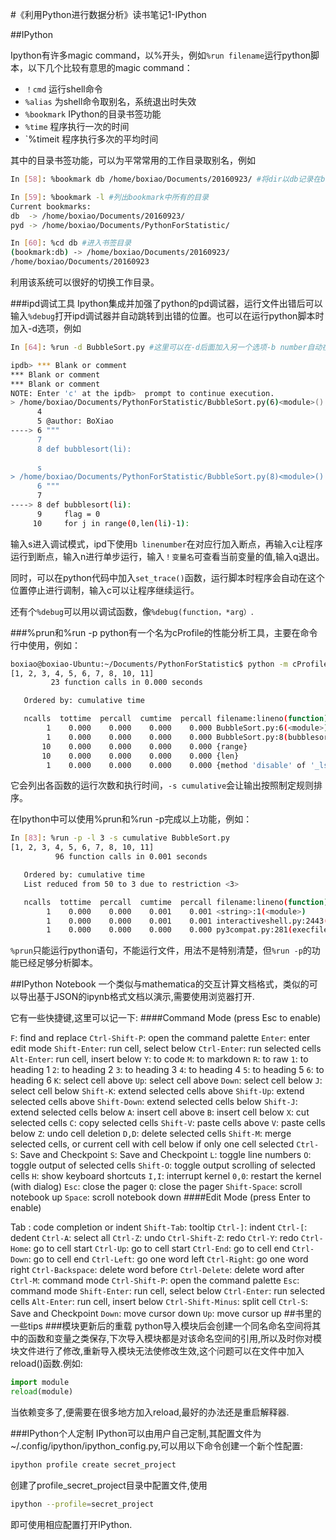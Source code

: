 #《利用Python进行数据分析》读书笔记1-IPython


##IPython

Ipython有许多magic command，以%开头，例如`%run filename`运行python脚本，以下几个比较有意思的magic command：

* `！cmd` 	运行shell命令
* `%alias` 	为shell命令取别名，系统退出时失效
* `%bookmark` IPython的目录书签功能
* `%time` 程序执行一次的时间
* `%timeit 程序执行多次的平均时间

其中的目录书签功能，可以为平常常用的工作目录取别名，例如
```bash
In [58]: %bookmark db /home/boxiao/Documents/20160923/ #将dir以db记录在bookmark中

In [59]: %bookmark -l #列出bookmark中所有的目录
Current bookmarks:
db  -> /home/boxiao/Documents/20160923/
pyd -> /home/boxiao/Documents/PythonForStatistic/

In [60]: %cd db #进入书签目录
(bookmark:db) -> /home/boxiao/Documents/20160923/
/home/boxiao/Documents/20160923
```
利用该系统可以很好的切换工作目录。

###ipd调试工具
Ipython集成并加强了python的pd调试器，运行文件出错后可以输入`%debug`打开ipd调试器并自动跳转到出错的位置。也可以在运行python脚本时加入-d选项，例如
```bash
In [64]: %run -d BubbleSort.py #这里可以在-d后面加入另一个选项-b number自动在number行设置断点。

ipdb> *** Blank or comment
*** Blank or comment
*** Blank or comment
NOTE: Enter 'c' at the ipdb>  prompt to continue execution.
> /home/boxiao/Documents/PythonForStatistic/BubbleSort.py(6)<module>()
      4 
      5 @author: BoXiao
----> 6 """
      7 
      8 def bubblesort(li):
      
      s
> /home/boxiao/Documents/PythonForStatistic/BubbleSort.py(8)<module>()
      6 """
      7 
----> 8 def bubblesort(li):
      9     flag = 0
     10     for j in range(0,len(li)-1):
```

输入s进入调试模式，ipd下使用`b linenumber`在对应行加入断点，再输入c让程序运行到断点，输入n进行单步运行，输入`！变量名`可查看当前变量的值,输入q退出。

同时，可以在python代码中加入`set_trace()`函数，运行脚本时程序会自动在这个位置停止进行调制，输入c可以让程序继续运行。

还有个`%debug`可以用以调试函数，像`%debug(function，*arg）`.

###%prun和%run -p
python有一个名为cProfile的性能分析工具，主要在命令行中使用，例如：

```bash
boxiao@boxiao-Ubuntu:~/Documents/PythonForStatistic$ python -m cProfile -s cumulative BubbleSort.py 
[1, 2, 3, 4, 5, 6, 7, 8, 10, 11]
         23 function calls in 0.000 seconds

   Ordered by: cumulative time

   ncalls  tottime  percall  cumtime  percall filename:lineno(function)
        1    0.000    0.000    0.000    0.000 BubbleSort.py:6(<module>)
        1    0.000    0.000    0.000    0.000 BubbleSort.py:8(bubblesort)
       10    0.000    0.000    0.000    0.000 {range}
       10    0.000    0.000    0.000    0.000 {len}
        1    0.000    0.000    0.000    0.000 {method 'disable' of '_lsprof.Profiler' objects}


```

它会列出各函数的运行次数和执行时间，`-s cumulative`会让输出按照制定规则排序。

在Ipython中可以使用%prun和%run -p完成以上功能，例如：
```bash
In [83]: %run -p -l 3 -s cumulative BubbleSort.py
[1, 2, 3, 4, 5, 6, 7, 8, 10, 11]
          96 function calls in 0.001 seconds

   Ordered by: cumulative time
   List reduced from 50 to 3 due to restriction <3>

   ncalls  tottime  percall  cumtime  percall filename:lineno(function)
        1    0.000    0.000    0.001    0.001 <string>:1(<module>)
        1    0.000    0.000    0.001    0.001 interactiveshell.py:2443(safe_execfile)
        1    0.000    0.000    0.000    0.000 py3compat.py:281(execfile)

```
`%prun`只能运行python语句，不能运行文件，用法不是特别清楚，但`%run -p`的功能已经足够分析脚本。

##IPython Notebook
一个类似与mathematica的交互计算文档格式，类似的可以导出基于JSON的ipynb格式文档以演示,需要使用浏览器打开.

它有一些快捷键,这里可以记一下:
####Command Mode (press Esc to enable)

`F`: find and replace
`Ctrl-Shift-P`: open the command palette
`Enter`: enter edit mode
`Shift-Enter`: run cell, select below
`Ctrl-Enter`: run selected cells
`Alt-Enter`: run cell, insert below
`Y`: to code
`M`: to markdown
`R`: to raw
`1`: to heading 1
`2`: to heading 2
`3`: to heading 3
`4`: to heading 4
`5`: to heading 5
`6`: to heading 6
`K`: select cell above
`Up`: select cell above
`Down`: select cell below
`J`: select cell below
`Shift-K`: extend selected cells above
`Shift-Up`: extend selected cells above
`Shift-Down`: extend selected cells below
`Shift-J`: extend selected cells below
`A`: insert cell above
`B`: insert cell below
`X`: cut selected cells
`C`: copy selected cells
`Shift-V`: paste cells above
`V`: paste cells below
`Z`: undo cell deletion
`D,D`: delete selected cells
`Shift-M`: merge selected cells, or current cell with cell below if only one cell selected
`Ctrl-S`: Save and Checkpoint
`S`: Save and Checkpoint
`L`: toggle line numbers
`O`: toggle output of selected cells
`Shift-O`: toggle output scrolling of selected cells
`H`: show keyboard shortcuts
`I,I`: interrupt kernel
`0,0`: restart the kernel (with dialog)
`Esc`: close the pager
`Q`: close the pager
`Shift-Space`: scroll notebook up
`Space`: scroll notebook down
####Edit Mode (press Enter to enable)

Tab
: code completion or indent
`Shift-Tab`: tooltip
`Ctrl-]`: indent
`Ctrl-[`: dedent
`Ctrl-A`: select all
`Ctrl-Z`: undo
`Ctrl-Shift-Z`: redo
`Ctrl-Y`: redo
`Ctrl-Home`: go to cell start
`Ctrl-Up`: go to cell start
`Ctrl-End`: go to cell end
`Ctrl-Down`: go to cell end
`Ctrl-Left`: go one word left
`Ctrl-Right`: go one word right
`Ctrl-Backspace`: delete word before
`Ctrl-Delete`: delete word after
`Ctrl-M`: command mode
`Ctrl-Shift-P`: open the command palette
`Esc`: command mode
`Shift-Enter`: run cell, select below
`Ctrl-Enter`: run selected cells
`Alt-Enter`: run cell, insert below
`Ctrl-Shift-Minus`: split cell
`Ctrl-S`: Save and Checkpoint
`Down`: move cursor down
`Up`: move cursor up
##书里的一些tips
###模块更新后的重载
python导入模块后会创建一个同名命名空间将其中的函数和变量之类保存,下次导入模块都是对该命名空间的引用,所以及时你对模块文件进行了修改,重新导入模块无法使修改生效,这个问题可以在文件中加入reload()函数.例如:
```python
import module
reload(module)
```
当依赖变多了,便需要在很多地方加入reload,最好的办法还是重启解释器.


###IPython个人定制
IPython可以由用户自己定制,其配置文件为~/.config/ipython/ipython_config.py,可以用以下命令创建一个新个性配置:
```bash
ipython profile create secret_project
```
创建了profile_secret_project目录中配置文件,使用
```bash
ipython --profile=secret_project
```
即可使用相应配置打开IPython.


